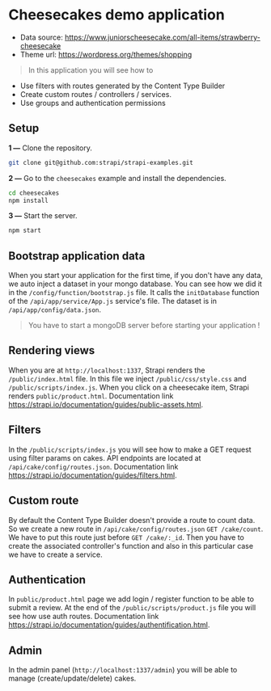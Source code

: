 # Cheesecakes demo application

- Data source: https://www.juniorscheesecake.com/all-items/strawberry-cheesecake
- Theme url: https://wordpress.org/themes/shopping

> In this application you will see how to
- Use filters with routes generated by the Content Type Builder
- Create custom routes / controllers / services.
- Use groups and authentication permissions

## Setup

**1 —** Clone the repository.
```bash
git clone git@github.com:strapi/strapi-examples.git
```

**2 —** Go to the `cheesecakes` example and install the dependencies.
```bash
cd cheesecakes
npm install
```

**3 —** Start the server.
```bash
npm start
```

## Bootstrap application data

When you start your application for the first time, if you don't have any data, we auto inject a dataset in your mongo database.
You can see how we did it in the `/config/function/bootstrap.js` file. It calls the `initDatabase` function of the `/api/app/service/App.js` service's file. The dataset is in `/api/app/config/data.json`.

> You have to start a mongoDB server before starting your application !

## Rendering views

When you are at `http://localhost:1337`, Strapi renders the `/public/index.html` file. In this file we inject `/public/css/style.css` and `/public/scripts/index.js`.
When you click on a cheesecake item, Strapi renders `public/product.html`. Documentation link https://strapi.io/documentation/guides/public-assets.html.

## Filters

In the `/public/scripts/index.js` you will see how to make a GET request using filter params on cakes.
API endpoints are located at `/api/cake/config/routes.json`. Documentation link https://strapi.io/documentation/guides/filters.html.

## Custom route

By default the Content Type Builder doesn't provide a route to count data. So we create a new route in `/api/cake/config/routes.json` `GET /cake/count`. We have to put this route just before `GET /cake/:_id`.
Then you have to create the associated controller's function and also in this particular case we have to create a service.

## Authentication

In `public/product.html` page we add login / register function to be able to submit a review. At the end of the `/public/scripts/product.js` file you will see how use auth routes. Documentation link https://strapi.io/documentation/guides/authentification.html.

## Admin

In the admin panel (`http://localhost:1337/admin`) you will be able to manage (create/update/delete) cakes.
